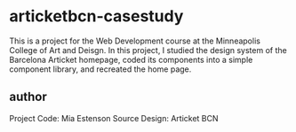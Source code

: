 # articketbcn-casestudy
This is a project for the Web Development course at the Minneapolis College of Art and Deisgn. In this project, I studied the design system of the Barcelona Articket homepage, coded its components into a simple component library, and recreated the home page. 

## author
Project Code: Mia Estenson
Source Design: Articket BCN
